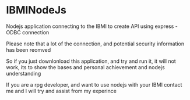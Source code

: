 # IBMINodeJs
Nodejs application connecting to the IBMI to create API using express  - ODBC connection

Please note that a lot of the connection, and potential security information has been reomved

So if you just downlonload this application, and try and run it, it will not work, its to show the bases and personal achievement and nodejs understanding 

If you are a rpg developer, and want to use nodejs with your IBMI contact me and I will try and assist from my experince 